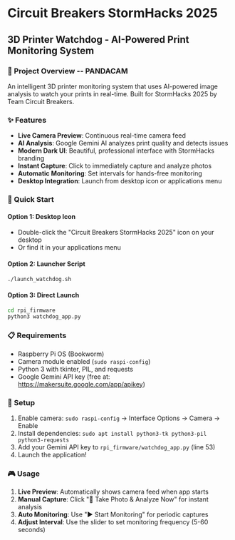 # Circuit Breakers StormHacks 2025
## 3D Printer Watchdog - AI-Powered Print Monitoring System

### 🎯 Project Overview -- PANDACAM
An intelligent 3D printer monitoring system that uses AI-powered image analysis to watch your prints in real-time. Built for StormHacks 2025 by Team Circuit Breakers.

### ✨ Features
- **Live Camera Preview**: Continuous real-time camera feed
- **AI Analysis**: Google Gemini AI analyzes print quality and detects issues
- **Modern Dark UI**: Beautiful, professional interface with StormHacks branding
- **Instant Capture**: Click to immediately capture and analyze photos
- **Automatic Monitoring**: Set intervals for hands-free monitoring
- **Desktop Integration**: Launch from desktop icon or applications menu

### 🚀 Quick Start

#### Option 1: Desktop Icon
- Double-click the "Circuit Breakers StormHacks 2025" icon on your desktop
- Or find it in your applications menu

#### Option 2: Launcher Script
```bash
./launch_watchdog.sh
```

#### Option 3: Direct Launch
```bash
cd rpi_firmware
python3 watchdog_app.py
```

### 📋 Requirements
- Raspberry Pi OS (Bookworm)
- Camera module enabled (`sudo raspi-config`)
- Python 3 with tkinter, PIL, and requests
- Google Gemini API key (free at: https://makersuite.google.com/app/apikey)

### 🔧 Setup
1. Enable camera: `sudo raspi-config` → Interface Options → Camera → Enable
2. Install dependencies: `sudo apt install python3-tk python3-pil python3-requests`
3. Add your Gemini API key to `rpi_firmware/watchdog_app.py` (line 53)
4. Launch the application!

### 🎮 Usage
1. **Live Preview**: Automatically shows camera feed when app starts
2. **Manual Capture**: Click "📸 Take Photo & Analyze Now" for instant analysis
3. **Auto Monitoring**: Use "▶️ Start Monitoring" for periodic captures
4. **Adjust Interval**: Use the slider to set monitoring frequency (5-60 seconds)

